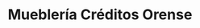 ---
title: "Mueblería Créditos Orense"
url: /santiago-de-veraguas/muebleria-creditos-orense/
shop: muebles
---
